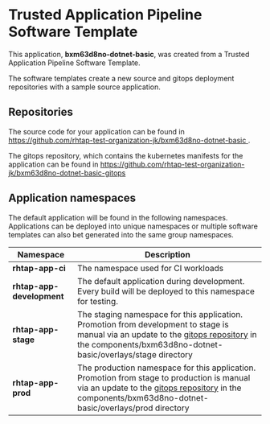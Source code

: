 # Trusted Application Pipeline Software Template

This application, **bxm63d8no-dotnet-basic**, was created from a Trusted Application Pipeline Software Template.

The software templates create a new source and gitops deployment repositories with a sample source application. 

## Repositories

The source code for your application can be found in [https://github.com/rhtap-test-organization-jk/bxm63d8no-dotnet-basic ](https://github.com/rhtap-test-organization-jk/bxm63d8no-dotnet-basic ).
 
The gitops repository, which contains the kubernetes manifests for the application can be found in 
[https://github.com/rhtap-test-organization-jk/bxm63d8no-dotnet-basic-gitops ](https://github.com/rhtap-test-organization-jk/bxm63d8no-dotnet-basic-gitops ) 

## Application namespaces 

The default application will be found in the following namespaces. Applications can be deployed into unique namespaces or multiple software templates can also bet generated into the same group namespaces.  

|  Namespace   |  Description   |  
| -------- | -------- |
| **rhtap-app-ci** | The namespace used for CI workloads |
| **rhtap-app-development** | The default application during development. Every build will be deployed to this namespace for testing. |
| **rhtap-app-stage** | The staging namespace for this application. Promotion from development to stage is manual via an update to the [gitops repository](https://github.com/rhtap-test-organization-jk/bxm63d8no-dotnet-basic-gitops ) in the components/bxm63d8no-dotnet-basic/overlays/stage directory |
| **rhtap-app-prod** | The production namespace for this application. Promotion from stage to production is manual via an update to the [gitops repository](https://github.com/rhtap-test-organization-jk/bxm63d8no-dotnet-basic-gitops ) in the components/bxm63d8no-dotnet-basic/overlays/prod directory |